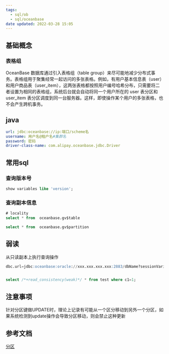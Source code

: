 ```yaml
---
tags:
  - sql/ob
  - sql/oceanbase
date updated: 2022-03-28 15:05
---
```



## 基础概念

### 表格组
OceanBase 数据库通过引入表格组（table group）来尽可能地减少分布式事务。表格组用于聚集经常一起访问的多张表格。例如，有用户基本信息表（user）和用户商品表（user_item），这两张表格都按照用户编号哈希分布，只需要将二者设置为相同的表格组，系统后台就会自动将同一个用户所在的 user 表分区和 user_item 表分区调度到同一台服务器。这样，即使操作某个用户的多张表格，也不会产生跨机事务。


## java
```yml
url: jdbc:oceanbase://ip:端口/scheme名 
username: 用户名@租户名#集群名
password: 密码
driver-class-name: com.alipay.oceanbase.jdbc.Driver
```

## 常用sql

### 查询版本号

```sql
show variables like 'version';
```


### 查询副本信息

```sql
# locality
select * from  oceanbase.gv$table

select * from  oceanbase.gv$partition
```


## 弱读

从只读副本上执行查询操作

```sql
dbc.url=jdbc:oceanbase:oracle://xxx.xxx.xxx.xxx:2883/dbName?sessionVariables=ob_read_consistency=WEAK  


select /*+read_consistency(weak)*/ * from test where c1=1;

```
## 注意事项


针对分区键做UPDATE时，理论上记录有可能从一个区分移动到另外一个分区，如果系统检测到update操作会导致分区移动，则会禁止这种更新


## 参考文档

[分区](https://www.oceanbase.com/docs/enterprise-oceanbase-database-cn-10000000000358784)